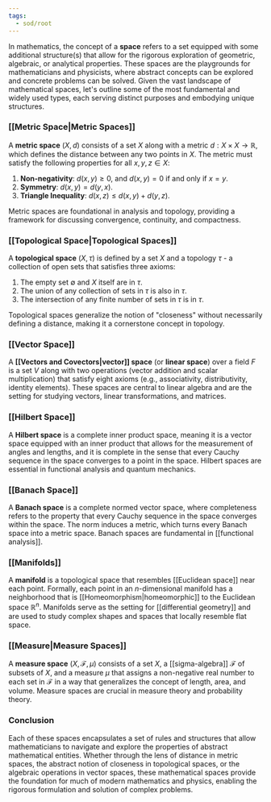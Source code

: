 ```yaml
---
tags:
  - sod/root
---
```

In mathematics, the concept of a **space** refers to a set equipped with some additional structure(s) that allow for the rigorous exploration of geometric, algebraic, or analytical properties. These spaces are the playgrounds for mathematicians and physicists, where abstract concepts can be explored and concrete problems can be solved. Given the vast landscape of mathematical spaces, let's outline some of the most fundamental and widely used types, each serving distinct purposes and embodying unique structures.

### [[Metric Space|Metric Spaces]]

A **metric space** $(X, d)$ consists of a set $X$ along with a metric $d: X \times X \rightarrow \mathbb{R}$, which defines the distance between any two points in $X$. The metric must satisfy the following properties for all $x, y, z \in X$:

1. **Non-negativity**: $d(x, y) \geq 0$, and $d(x, y) = 0$ if and only if $x = y$.
2. **Symmetry**: $d(x, y) = d(y, x)$.
3. **Triangle Inequality**: $d(x, z) \leq d(x, y) + d(y, z)$.

Metric spaces are foundational in analysis and topology, providing a framework for discussing convergence, continuity, and compactness.

### [[Topological Space|Topological Spaces]]

A **topological space** $(X, \tau)$ is defined by a set $X$ and a topology $\tau$ - a collection of open sets that satisfies three axioms:

1. The empty set $\emptyset$ and $X$ itself are in $\tau$.
2. The union of any collection of sets in $\tau$ is also in $\tau$.
3. The intersection of any finite number of sets in $\tau$ is in $\tau$.

Topological spaces generalize the notion of "closeness" without necessarily defining a distance, making it a cornerstone concept in topology.

### [[Vector Space]]

A **[[Vectors and Covectors|vector]] space** (or **linear space**) over a field $F$ is a set $V$ along with two operations (vector addition and scalar multiplication) that satisfy eight axioms (e.g., associativity, distributivity, identity elements). These spaces are central to linear algebra and are the setting for studying vectors, linear transformations, and matrices.

### [[Hilbert Space]]

A **Hilbert space** is a complete inner product space, meaning it is a vector space equipped with an inner product that allows for the measurement of angles and lengths, and it is complete in the sense that every Cauchy sequence in the space converges to a point in the space. Hilbert spaces are essential in functional analysis and quantum mechanics.

### [[Banach Space]]

A **Banach space** is a complete normed vector space, where completeness refers to the property that every Cauchy sequence in the space converges within the space. The norm induces a metric, which turns every Banach space into a metric space. Banach spaces are fundamental in [[functional analysis]].

### [[Manifolds]]

A **manifold** is a topological space that resembles [[Euclidean space]] near each point. Formally, each point in an $n$-dimensional manifold has a neighborhood that is [[Homeomorphism|homeomorphic]] to the Euclidean space $\mathbb{R}^n$. Manifolds serve as the setting for [[differential geometry]] and are used to study complex shapes and spaces that locally resemble flat space.

### [[Measure|Measure Spaces]]

A **measure space** $(X, \mathcal{F}, \mu)$ consists of a set $X$, a [[sigma-algebra]] $\mathcal{F}$ of subsets of $X$, and a measure $\mu$ that assigns a non-negative real number to each set in $\mathcal{F}$ in a way that generalizes the concept of length, area, and volume. Measure spaces are crucial in measure theory and probability theory.

### Conclusion

Each of these spaces encapsulates a set of rules and structures that allow mathematicians to navigate and explore the properties of abstract mathematical entities. Whether through the lens of distance in metric spaces, the abstract notion of closeness in topological spaces, or the algebraic operations in vector spaces, these mathematical spaces provide the foundation for much of modern mathematics and physics, enabling the rigorous formulation and solution of complex problems.
